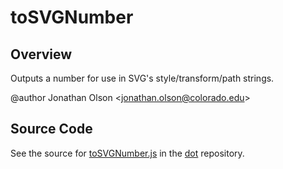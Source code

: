 # toSVGNumber

## Overview

Outputs a number for use in SVG's style/transform/path strings.

@author Jonathan Olson &lt;jonathan.olson@colorado.edu&gt;



## Source Code

See the source for [toSVGNumber.js](https://github.com/phetsims/dot/blob/main/js/toSVGNumber.js) in the [dot](https://github.com/phetsims/dot) repository.
